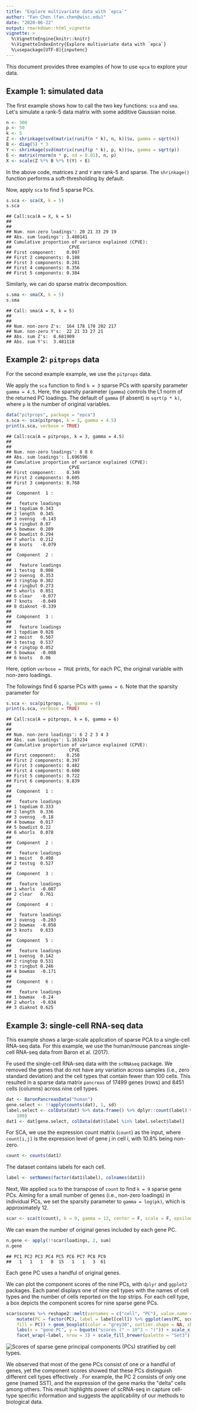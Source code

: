 ```yaml
---
title: "Explore multivariate data with `epca`"
author: "Fan Chen (fan.chen@wisc.edu)"
date: "2020-06-22"
output: rmarkdown::html_vignette
vignette: >
  %\VignetteEngine{knitr::knitr}
  %\VignetteIndexEntry{Explore multivariate data with `epca`}
  %\usepackage[UTF-8]{inputenc}
---
```




This document provides three examples of how to use `epca` to explore your data.

## Example 1: simulated data

The first example shows how to call the two key functions: `sca` and `sma`.
Let's simulate a rank-5 data matrix with some additive Gaussian noise.

```r
n <- 300
p <- 50
k <- 5
Z <- shrinkage(svd(matrix(runif(n * k), n, k))$u, gamma = sqrt(n))
B <- diag(5) * 3
Y <- shrinkage(svd(matrix(runif(p * k), p, k))$u, gamma = sqrt(p))
E <- matrix(rnorm(n * p, sd = 0.01), n, p)
X <- scale(Z %*% B %*% t(Y) + E)
```
In the above code, matrices `Z` and `Y` are rank-5 and sparse. The `shrinkage()` function performs a soft-thresholding by default.

Now, apply `sca` to find 5 sparse PCs. 

```r
s.sca <- sca(X, k = 5)
s.sca
```

```
## Call:sca(A = X, k = 5)
## 
## 
## Num. non-zero loadings': 20 21 33 29 19 
## Abs. sum loadings': 3.480141 
## Cumulative proportion of variance explained (CPVE): 
##                      CPVE
## First component:    0.097
## First 2 components: 0.188
## First 3 components: 0.281
## First 4 components: 0.356
## First 5 components: 0.384
```

Similarly, we can do sparse matrix decomposition.

```r
s.sma <- sma(X, k = 5)
s.sma
```

```
## Call: sma(A = X, k = 5)
## 
## 
## Num. non-zero Z's:  164 178 170 202 217 
## Num. non-zero Y's:  22 21 33 27 21 
## Abs. sum Z's:  8.681909 
## Abs. sum Y's:  3.481118
```

## Example 2: `pitprops` data 
For the second example example, we use the `pitprops` data.

We apply the `sca` function to find `k = 3` sparse PCs with sparsity parameter `gamma = 4.5`. Here, the sparsity parameter (`gamma`) controls the L1 norm of the returned PC loadings. The default of `gamma` (if absent) is `sqrt(p * k)`, where `p` is the number of original variables. 

```r
data("pitprops", package = "epca")
s.sca <- sca(pitprops, k = 3, gamma = 4.5)
print(s.sca, verbose = TRUE)
```

```
## Call:sca(A = pitprops, k = 3, gamma = 4.5)
## 
## 
## Num. non-zero loadings': 8 8 6 
## Abs. sum loadings': 1.696596 
## Cumulative proportion of variance explained (CPVE): 
##                      CPVE
## First component:    0.349
## First 2 components: 0.605
## First 3 components: 0.768
## 
##  Component  1 :
## 
##   feature loadings
## 1 topdiam 0.343   
## 2 length  0.345   
## 3 ovensg  -0.143  
## 4 ringbut 0.07    
## 5 bowmax  0.209   
## 6 bowdist 0.294   
## 7 whorls  0.212   
## 8 knots   -0.079  
## 
##  Component  2 :
## 
##   feature loadings
## 1 testsg  0.008   
## 2 ovensg  0.353   
## 3 ringtop 0.382   
## 4 ringbut 0.273   
## 5 whorls  0.051   
## 6 clear   -0.077  
## 7 knots   -0.049  
## 8 diaknot -0.339  
## 
##  Component  3 :
## 
##   feature loadings
## 1 topdiam 0.028   
## 2 moist   0.507   
## 3 testsg  0.537   
## 4 ringtop 0.052   
## 5 bowmax  -0.088  
## 6 knots   0.06
```
Here, option `verbose = TRUE` prints, for each PC, the original variable with non-zero loadings.

The followings find 6 sparse PCs with `gamma = 6`. Note that the sparsity parameter for 

```r
s.sca <- sca(pitprops, 6, gamma = 6)
print(s.sca, verbose = TRUE)
```

```
## Call:sca(A = pitprops, k = 6, gamma = 6)
## 
## 
## Num. non-zero loadings': 6 2 2 3 4 3 
## Abs. sum loadings': 1.163234 
## Cumulative proportion of variance explained (CPVE): 
##                      CPVE
## First component:    0.250
## First 2 components: 0.397
## First 3 components: 0.482
## First 4 components: 0.600
## First 5 components: 0.722
## First 6 components: 0.839
## 
##  Component  1 :
## 
##   feature loadings
## 1 topdiam 0.333   
## 2 length  0.336   
## 3 ovensg  -0.18   
## 4 bowmax  0.017   
## 5 bowdist 0.22    
## 6 whorls  0.078   
## 
##  Component  2 :
## 
##   feature loadings
## 1 moist   0.498   
## 2 testsg  0.527   
## 
##  Component  3 :
## 
##   feature loadings
## 1 whorls  -0.087  
## 2 clear   0.761   
## 
##  Component  4 :
## 
##   feature loadings
## 1 ovensg  -0.283  
## 2 bowmax  -0.058  
## 3 knots   0.633   
## 
##  Component  5 :
## 
##   feature loadings
## 1 ovensg  0.142   
## 2 ringtop 0.531   
## 3 ringbut 0.246   
## 4 bowmax  -0.171  
## 
##  Component  6 :
## 
##   feature loadings
## 1 bowmax  -0.24   
## 2 whorls  -0.034  
## 3 diaknot 0.625
```

## Example 3: single-cell RNA-seq data



This example shows a large-scale application of sparse PCA to a single-cell RNA-seq data. 
For this example, we use the human/mouse pancreas single-cell RNA-seq data from Baron et al. (2017). 


Fe used the single-cell RNA-seq data with the `scRNAseq` package. We removed the genes that do not have any variation across samples (i.e., zero standard deviation) and the cell types that contain fewer than 100 cells. This resulted in a sparse data matrix `pancreas` of 17499 genes (rows) and 8451 cells (columns) across nine cell types.

```r
dat <- BaronPancreasData("human")
gene.select <- !!apply(counts(dat), 1, sd)
label.select <- colData(dat) %>% data.frame() %>% dplyr::count(label) %>% filter(n > 
    100)
dat1 <- dat[gene.select, colData(dat)$label %in% label.select$label]
```

For SCA, we use the expression count matrix (`count`) as the input, where `count[i,j]` is the expression level of gene j in cell i, with 10.8\% being non-zero. 

```r
count <- counts(dat1)
```

The dataset contains labels for each cell.

```r
label <- setNames(factor(dat1$label), colnames(dat1))
```

Next, We applied `sca` to the transpose of `count` to find `k = 9` sparse gene PCs. Aiming for a small number of genes (i.e., non-zero loadings) in individual PCs, we set the sparsity parameter to `gamma = log(pk)`, which is approximately 12. 
<!-- The algorithm took 24 iterations and about 5 minutes on a single processor (3.3GHz). -->

```r
scar <- sca(t(count), k = 9, gamma = 12, center = F, scale = F, epsilon = 0.001)
```

We can exam the number of original genes included by each gene PC. 

```r
n.gene <- apply(!!scar$loadings, 2, sum)
n.gene
```

```
## PC1 PC2 PC3 PC4 PC5 PC6 PC7 PC8 PC9 
##   1   1   1   8  15   1   1   3  61
```
Each gene PC uses a handful of original genes. 


We can plot the component scores of the nine PCs, with `dplyr` and `ggplot2` packages. Each panel displays one of nine cell types with the names of cell types and the number of cells reported on the top strips. For each cell type, a box depicts the component scores for nine sparse gene PCs.

```r
scar$scores %>% reshape2::melt(varnames = c("cell", "PC"), value.name = "scores") %>% 
    mutate(PC = factor(PC), label = label[cell]) %>% ggplot(aes(PC, scores/1000, 
    fill = PC)) + geom_boxplot(color = "grey30", outlier.shape = NA, show.legend = FALSE) + 
    labs(x = "gene PC", y = bquote("scores (" ~ 10^3 ~ ")")) + scale_x_discrete(labels = 1:9) + 
    facet_wrap(~label, nrow = 3) + scale_fill_brewer(palette = "Set3") + theme_classic()
```

![Scores of sparse gene principal components (PCs) stratified by cell types.](figure/plot-1.png)

We observed that most of the gene PCs consist of one or a handful of genes, yet the component scores showed that these PCs distinguish different cell types effectively . For example, the PC 2 consists of only one gene (named SST), and the expression of the gene marks the "delta" cells among others. This result highlights power of scRNA-seq in capture cell-type specific information and suggests the applicability of our methods to biological data.
